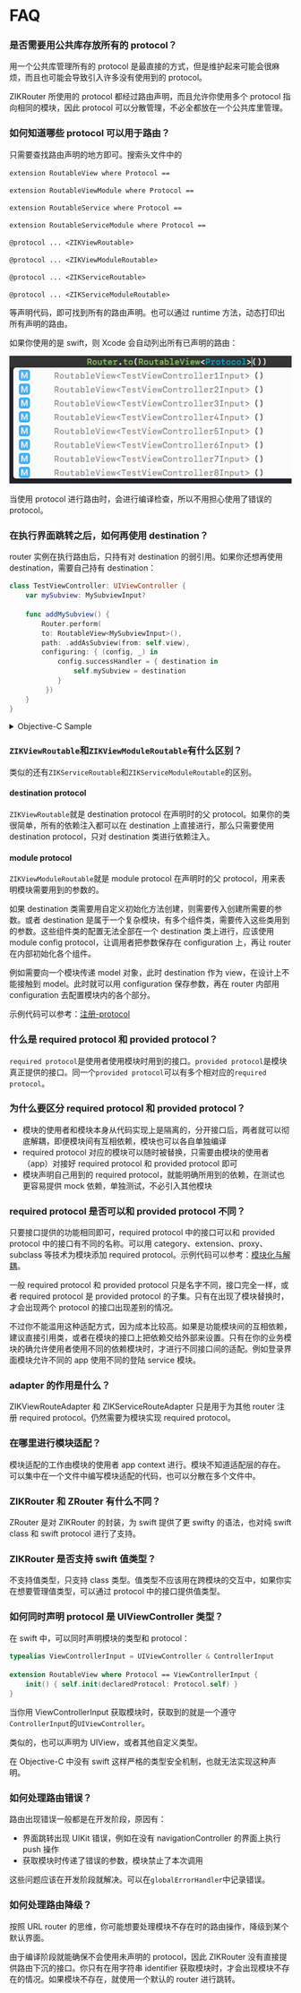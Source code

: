 # FAQ

### 是否需要用公共库存放所有的 protocol？

用一个公共库管理所有的 protocol 是最直接的方式，但是维护起来可能会很麻烦，而且也可能会导致引入许多没有使用到的 protocol。

ZIKRouter 所使用的 protocol 都经过路由声明，而且允许你使用多个 protocol 指向相同的模块，因此 protocol 可以分散管理，不必全都放在一个公共库里管理。

### 如何知道哪些 protocol 可以用于路由？

只需要查找路由声明的地方即可。搜索头文件中的

`extension RoutableView where Protocol ==`

`extension RoutableViewModule where Protocol ==`

`extension RoutableService where Protocol ==`

`extension RoutableServiceModule where Protocol ==`

`@protocol ... <ZIKViewRoutable>`

`@protocol ... <ZIKViewModuleRoutable>`

`@protocol ... <ZIKServiceRoutable>`

`@protocol ... <ZIKServiceModuleRoutable>`

等声明代码，即可找到所有的路由声明。也可以通过 runtime 方法，动态打印出所有声明的路由。

如果你使用的是 swift，则 Xcode 会自动列出所有已声明的路由：

![Xcode Auto Completion](../Resources/route-auto-completion.png)

当使用 protocol 进行路由时，会进行编译检查，所以不用担心使用了错误的 protocol。

### 在执行界面跳转之后，如何再使用 destination？

router 实例在执行路由后，只持有对 destination 的弱引用。如果你还想再使用 destination，需要自己持有 destination：

```swift
class TestViewController: UIViewController {
	var mySubview: MySubviewInput?
	
	func addMySubview() {
        Router.perform(
        to: RoutableView<MySubviewInput>(),
        path: .addAsSubview(from: self.view),
        configuring: { (config, _) in
            config.successHandler = { destination in
                self.mySubview = destination
            }
    	 })
	}
}
```

<details><summary>Objective-C Sample</summary>

```objectivec
@interface TestViewController: UIViewController
@property (nonatomic, strong) UIView<MySubviewInput> *mySubview;
@end
@implementation TestViewController

- (void)addMySubview {
    [ZIKRouterToView(MySubviewInput) performPath:ZIKViewRoutePath.addAsSubviewFrom(self.view) configuring:^(ZIKViewRouteConfiguration *config) {
        config.successHandler = ^(id<MySubviewInput> destination) {
            self.mySubview = destination;
        };
    }];
}

@end
```

</details>

### `ZIKViewRoutable`和`ZIKViewModuleRoutable`有什么区别？

类似的还有`ZIKServiceRoutable`和`ZIKServiceModuleRoutable`的区别。

#### destination protocol

`ZIKViewRoutable`就是 destination protocol 在声明时的父 protocol。如果你的类很简单，所有的依赖注入都可以在 destination 上直接进行，那么只需要使用 destination protocol，只对 destination 类进行依赖注入。

#### module protocol

`ZIKViewModuleRoutable`就是 module protocol 在声明时的父 protocol，用来表明模块需要用到的参数的。

如果 destination 类需要用自定义初始化方法创建，则需要传入创建所需要的参数。或者 destination 是属于一个复杂模块，有多个组件类，需要传入这些类用到的参数。这些组件类的配置无法全部在一个 destination 类上进行，应该使用 module config protocol，让调用者把参数保存在 configuration 上，再让 router 在内部初始化各个组件。

例如需要向一个模块传递 model 对象，此时 destination 作为 view，在设计上不能接触到 model。此时就可以用 configuration 保存参数，再在 router 内部用 configuration 去配置模块内的各个部分。

示例代码可以参考：[注册-protocol](./ModuleRegistration.md#注册-protocol)

### 什么是 required protocol 和 provided protocol？

`required protocol`是使用者使用模块时用到的接口。`provided protocol`是模块真正提供的接口。同一个`provided protocol`可以有多个相对应的`required protocol`。

### 为什么要区分 required protocol 和 provided protocol？

* 模块的使用者和模块本身从代码实现上是隔离的，分开接口后，两者就可以彻底解耦，即便模块间有互相依赖，模块也可以各自单独编译
* required protocol 对应的模块可以随时被替换，只需要由模块的使用者（app）对接好 required protocol 和 provided protocol 即可
* 模块声明自己用到的 required protocol，就能明确所用到的依赖，在测试也更容易提供 mock 依赖，单独测试，不必引入其他模块

### required protocol 是否可以和 provided protocol 不同？

只要接口提供的功能相同即可，required protocol 中的接口可以和 provided protocol 中的接口有不同的名称。可以用 category、extension、proxy、subclass 等技术为模块添加 required protocol。示例代码可以参考：[模块化与解耦](./ModuleAdapter.md)。

一般 required protocol 和 provided protocol 只是名字不同，接口完全一样，或者 required protocol 是 provided protocol 的子集。只有在出现了模块替换时，才会出现两个 protocol 的接口出现差别的情况。

不过你不能滥用这种适配方式，因为成本比较高。如果是功能模块间的互相依赖，建议直接引用类，或者在模块的接口上把依赖交给外部来设置。只有在你的业务模块的确允许使用者使用不同的依赖模块时，才进行不同接口间的适配。例如登录界面模块允许不同的 app 使用不同的登陆 service 模块。

### adapter 的作用是什么？

ZIKViewRouteAdapter 和 ZIKServiceRouteAdapter 只是用于为其他 router 注册 required protocol。仍然需要为模块实现 required protocol。

### 在哪里进行模块适配？

模块适配的工作由模块的使用者 app context 进行。模块不知道适配层的存在。可以集中在一个文件中编写模块适配的代码，也可以分散在多个文件中。

### ZIKRouter 和 ZRouter 有什么不同？

ZRouter 是对 ZIKRouter 的封装，为 swift 提供了更 swifty 的语法，也对纯 swift class 和 swift protocol 进行了支持。

### ZIKRouter 是否支持 swift 值类型？

不支持值类型，只支持 class 类型。值类型不应该用在跨模块的交互中，如果你实在想要管理值类型，可以通过 protocol 中的接口提供值类型。

### 如何同时声明 protocol 是 UIViewController 类型？

在 swift 中，可以同时声明模块的类型和 protocol：

```swift
typealias ViewControllerInput = UIViewController & ControllerInput

extension RoutableView where Protocol == ViewControllerInput {
    init() { self.init(declaredProtocol: Protocol.self) }
}
```

当你用 ViewControllerInput 获取模块时，获取到的就是一个遵守`ControllerInput`的`UIViewController`。

类似的，也可以声明为 UIView，或者其他自定义类型。

在 Objective-C 中没有 swift 这样严格的类型安全机制，也就无法实现这种声明。

### 如何处理路由错误？

路由出现错误一般都是在开发阶段，原因有：

* 界面跳转出现 UIKit 错误，例如在没有 navigationController 的界面上执行 push 操作
* 获取模块时传递了错误的参数，模块禁止了本次调用

这些问题应该在开发阶段就解决。可以在`globalErrorHandler`中记录错误。

### 如何处理路由降级？

按照 URL router 的思维，你可能想要处理模块不存在时的路由操作，降级到某个默认界面。

由于编译阶段就能确保不会使用未声明的 protocol，因此 ZIKRouter 没有直接提供路由下沉的接口。你只有在用字符串 identifier 获取模块时，才会出现模块不存在的情况。如果模块不存在，就使用一个默认的 router 进行跳转。